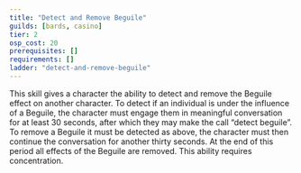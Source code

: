 ```yaml
---
title: "Detect and Remove Beguile"
guilds: [bards, casino]
tier: 2
osp_cost: 20
prerequisites: []
requirements: []
ladder: "detect-and-remove-beguile"
---
```

This skill gives a character the ability to detect and remove the Beguile effect on another character. To detect if an individual is under the influence of a Beguile, the character must engage them in meaningful conversation for at least 30 seconds, after which they may make the call “detect beguile”. To remove a Beguile it must be detected as above, the character must then continue the conversation for another thirty seconds. At the end of this period all effects of the Beguile are removed. This ability requires concentration.